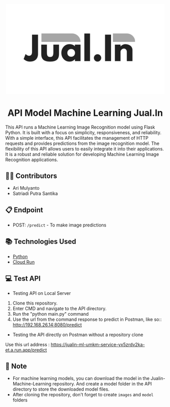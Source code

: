 <div align="center">

<img src="image/product_logo.png" alt='Jualin logo' width=500/>

# API Model Machine Learning Jual.In

<div align="left">

This API runs a Machine Learning Image Recognition model using Flask Python. It is built with a focus on simplicity, responsiveness, and reliability. With a simple interface, this API facilitates the management of HTTP requests and provides predictions from the image recognition model. The flexibility of this API allows users to easily integrate it into their applications. It is a robust and reliable solution for developing Machine Learning Image Recognition applications.

## 👨‍🏭 Contributors
- Ari Mulyanto
- Satriadi Putra Santika

## 📋 Endpoint

- POST: `/predict` - To make image predictions

## 📚 Technologies Used

- [Python](https://www.python.org/)
- [Cloud Run](https://cloud.google.com/)

## 💻 Test API
- Testing API on Local Server

1. Clone this repository.
2. Enter CMD and navigate to the API directory.
3. Run the "python main.py" command
4. Use the url from the command response to predict in Postman, like so:: http://192.168.26.14:8080/predict

- Testing the API directly on Postman without a repository clone

 Use this url address : https://jualin-ml-umkm-service-yx5zrdv2ka-et.a.run.app/predict

 ## 📌 Note
 - For machine learning models, you can download the model in the Jualin-Machine-Learning repository. And create a model folder in the API directory to store the downloaded model files.
 - After cloning the repository, don't forget to create `images` and `model` folders
